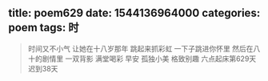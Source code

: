 title: poem629
date: 1544136964000
categories: poem
tags: 时
---
> 时间又不小气
让她在十八岁那年
跳起来抓彩虹
一下子跳进你怀里
然后在八十的剧情里
一双背影
满堂喝彩
早安
孤独小美
格致别趣
六点起床第629天 迟到38天